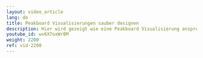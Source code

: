 ```yaml
---
layout: video_article
lang: de
title: Peakboard Visualisierungen sauber designen
description: Hier wird gezeigt wie eine Peakboard Visualisierung ansprechend designed wird.
youtube_id: wv6X7oxWr8M
weight: 2200
ref: vid-2200
---
```

